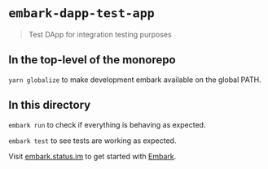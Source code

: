 # `embark-dapp-test-app`

> Test DApp for integration testing purposes

## In the top-level of the monorepo

`yarn globalize` to make development embark available on the global PATH.

## In this directory

`embark run` to check if everything is behaving as expected.

`embark test` to see tests are working as expected.

Visit [embark.status.im](https://embark.status.im/) to get started with
[Embark](https://github.com/embarklabs/embark).
